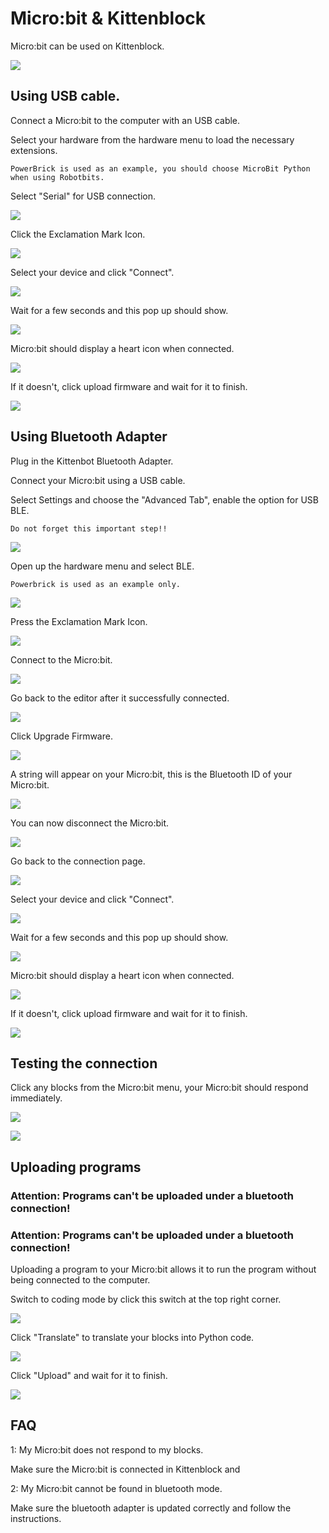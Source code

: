 # Micro:bit & Kittenblock

Micro:bit can be used on Kittenblock.

![](../functional_module/PWmodules/images/kbbanner.png)

## Using USB cable.

Connect a Micro:bit to the computer with an USB cable.

Select your hardware from the hardware menu to load the necessary extensions.

    PowerBrick is used as an example, you should choose MicroBit Python when using Robotbits.

Select "Serial" for USB connection.

![](../functional_module/PWmodules/kbimages/addextension_usb.png)

Click the Exclamation Mark Icon.

![](../functional_module/PWmodules/kbimages/kbmbcon.png)

Select your device and click "Connect".

![](../functional_module/PWmodules/kbimages/kbmbcon1.png)

Wait for a few seconds and this pop up should show.

![](../functional_module/PWmodules/kbimages/kbmbcon2.png)

Micro:bit should display a heart icon when connected.

![](../functional_module/PWmodules/kbimages/03_08.png)

If it doesn't, click upload firmware and wait for it to finish.

![](../functional_module/PWmodules/kbimages/upload.png)

## Using Bluetooth Adapter

Plug in the Kittenbot Bluetooth Adapter.

Connect your Micro:bit using a USB cable.

Select Settings and choose the "Advanced Tab", enable the option for USB BLE.

    Do not forget this important step!!

![](../functional_module/PWmodules/kbimages/ble1.png)

Open up the hardware menu and select BLE.

    Powerbrick is used as an example only.

![](../functional_module/PWmodules/kbimages/addextension_ble.png)

Press the Exclamation Mark Icon.

![](../functional_module/PWmodules/kbimages/kbmbcon.png)

Connect to the Micro:bit.

![](../functional_module/PWmodules/kbimages/kbmbcon1.png)

Go back to the editor after it successfully connected.

![](../functional_module/PWmodules/kbimages/kbmbcon2.png)

Click Upgrade Firmware.

![](../functional_module/PWmodules/kbimages/ble3.png)

A string will appear on your Micro:bit, this is the Bluetooth ID of your Micro:bit.

![](../functional_module/PWmodules/kbimages/15.gif)

You can now disconnect the Micro:bit.

![](../functional_module/PWmodules/kbimages/ble4.png)

Go back to the connection page.

![](../functional_module/PWmodules/kbimages/ble5.png)

Select your device and click "Connect".

![](../functional_module/PWmodules/kbimages/ble6.png)

Wait for a few seconds and this pop up should show.

![](../functional_module/PWmodules/kbimages/ble8.png)

Micro:bit should display a heart icon when connected.

![](../functional_module/PWmodules/kbimages/03_08.png)

If it doesn't, click upload firmware and wait for it to finish.

![](../functional_module/PWmodules/kbimages/upload.png)

## Testing the connection

Click any blocks from the Micro:bit menu, your Micro:bit should respond immediately.

![](../functional_module/PWmodules/kbimages/03_09.png)

![](../functional_module/PWmodules/kbimages/03_12.png)

## Uploading programs

### Attention: Programs can't be uploaded under a bluetooth connection!

### Attention: Programs can't be uploaded under a bluetooth connection!

Uploading a program to your Micro:bit allows it to run the program without being connected to the computer.

Switch to coding mode by click this switch at the top right corner.

![](../functional_module/PWmodules/kbimages/upload1.png)

Click "Translate" to translate your blocks into Python code.

![](../functional_module/PWmodules/kbimages/upload2.png)

Click "Upload" and wait for it to finish.

![](../functional_module/PWmodules/kbimages/upload3.png)

## FAQ

1: My Micro:bit does not respond to my blocks.

Make sure the Micro:bit is connected in Kittenblock and

2: My Micro:bit cannot be found in bluetooth mode.

Make sure the bluetooth adapter is updated correctly and follow the instructions.